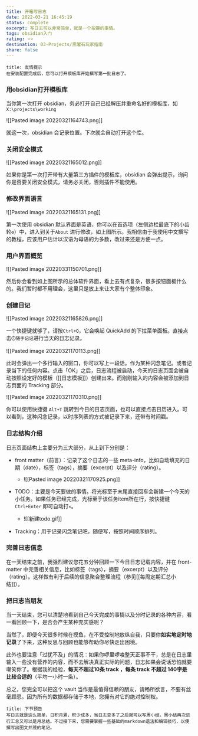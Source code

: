 ```yaml
---
title: 开箱写日志
date: 2022-03-21 16:45:19
status: complete
excerpt: 写日志可以非常简单，就是一个按键的事情。
tags: obsidian入门
rating: ⭐⭐
destination: 03-Projects/黑曜石玩家指南
share: false
---
```


```ad-info
title: 友情提示
在安装配置完成后，您可以打开模板库开始撰写第一批日志了。
```

### 用obsidian打开模板库

当你第一次打开 obsidian，务必打开自己已经解压并重命名好的模板库，如`X:\projects\working`

![[Pasted image 20220321164743.png]]

就这一次，obsidian 会记录位置。下次就会自动打开这个库。

### 关闭安全模式

![[Pasted image 20220321165012.png]]

如果你是第一次打开带有大量第三方插件的模板库，obsidian 会弹出提示，询问你是否要关闭安全模式，请务必关闭，否则插件不能使用。


### 修改界面语言

![[Pasted image 20220321165131.png]]

第一次使用 obsidian 默认界面是英语，你可以在首选项（左侧边栏最底下的小齿轮`⚙`）中，进入到关于`About` 进行修改，如上图所示。我相信由于我使用中文撰写的教程，应该用户估计以汉语为母语的为多数，改过来还是方便一点。

### 用户界面概览

![[Pasted image 20220331150701.png]]

然后你会看到如上图所示的总体软件界面，看上去有点复杂，很多按钮面板什么的。我们暂时都不用理会，这里只是放上来让大家有个整体印象。

### 创建日记

![[Pasted image 20220321165826.png]]

一个快捷键就够了，请按`Ctrl+Q`，它会唤起 QuickAdd 的下拉菜单面板。直接点击`⏱️随手记记`进行当天的日志记录。

![[Pasted image 20220321170113.png]]

此时会弹出一个多行输入的窗口，你可以写上一段话。作为某种闪念笔记。或者记录当下的任何内容。点击「OK」之后，日志流程被启动，今天的日志页面会被自动按照设定好的模板（[[日志模板]]）创建出来。而刚刚输入的内容会被添加到日志页面的 Tracking 部分。

![[Pasted image 20220321170310.png]]

你可以使用快捷键 `Alt+T` 跳转到今日的日志页面，也可以直接点击日历进入。可以看到，这种闪念记录，以时序列表的方式被记录下来，还带有时间戳。

### 日志结构介绍

日志页面结构上主要分为三大部分，从上到下分别是：

- front matter（前言）：记录了这个日志的一些 meta-info，比如自动填充的日期（date），标签（tags），摘要（excerpt）以及评分（rating）。

	- ![[Pasted image 20220321170925.png]]
- TODO：主要是今天要做的事情。将光标至于末尾直接回车会新建一个今天的小任务。如果任务已经完成，光标至于该任务item所在行，按快捷键 `Ctrl+Enter` 即可自动打`×`。
	- ![[新建todo.gif]]
- Tracking：用于记录闪念笔记吧，随便写，按照时间顺序排列。

### 完善日志信息

在一天结束之前，我强烈建议您花五分钟回顾一下今日日志记载内容，并在 front-matter 中完善相关信息，比如标签（tags），摘要（excerpt）以及评分（rating）。这样做有利于后续的信息聚合整理流程（参见[[每周定期汇总小结]]）。

### 把日志当朋友

当一天结束，您可以清楚地看到自己今天完成的事情以及分时记录的各种内容，看一看回顾一下，是否会产生某种充实感呢？

当然了，即便今天很多时候在摸鱼，在不受控制地放纵自我，只要你**如实地定时地记录**了下来，这种反思与回顾也能够帮助你尽快走出困境。

此外也要注意「过犹不及」的情况：如果你啰里啰唆整天正事不干，总是在日志里输入一些没有营养的内容，而不去解决真正实际的问题，日志如果会说话恐怕就要嘲笑你了。根据我的经验，**每天不超过10条 track ，每条 track 不超过 140字是比较合适的**（平均一小时一条）。

总之，您完全可以把这个 vault 当作是最值得信赖的朋友，请畅所欲言，不要有丝毫顾忌。因为所有的数据都存储于本地，您拥有对它的绝对控制权。


```ad-info
title: 下节预告
写日志就是这么简单，日积月累，积少成多，当日志变多了之后就可以写周小结。周小结再次进行汇总又可以是月总结。不过接下来，您需要掌握一些基础的markdown语法和编辑技巧，以便撰写出图文并茂的笔记。
```